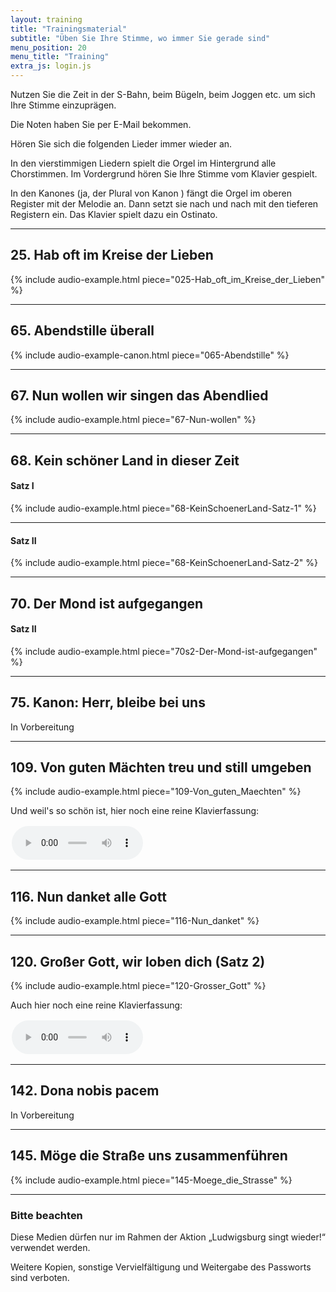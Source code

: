 ```yaml
---
layout: training
title: "Trainingsmaterial"
subtitle: "Üben Sie Ihre Stimme, wo immer Sie gerade sind"
menu_position: 20
menu_title: "Training"
extra_js: login.js
---
```


Nutzen Sie die Zeit in der S-Bahn, beim Bügeln, beim Joggen etc. um sich Ihre Stimme einzuprägen.

Die Noten haben Sie per E-Mail bekommen.

Hören Sie sich die folgenden Lieder immer wieder an.

In den vierstimmigen Liedern spielt die Orgel im Hintergrund alle Chorstimmen.
Im Vordergrund hören Sie Ihre Stimme vom Klavier gespielt.

In den Kanones (ja, der Plural von Kanon <i class="bi bi-emoji-smile"></i>) fängt die Orgel im oberen Register mit der Melodie an.
Dann setzt sie nach und nach mit den tieferen Registern ein.
Das Klavier spielt dazu ein Ostinato.

---
## 25.  Hab oft im Kreise der Lieben
{% include audio-example.html piece="025-Hab_oft_im_Kreise_der_Lieben" %}

---
## 65. Abendstille überall

{% include audio-example-canon.html piece="065-Abendstille" %}

---
## 67.  Nun wollen wir singen das Abendlied
{% include audio-example.html piece="67-Nun-wollen" %}

---
## 68. Kein schöner Land in dieser Zeit

#### Satz I
{% include audio-example.html piece="68-KeinSchoenerLand-Satz-1" %}

---
#### Satz II
{% include audio-example.html piece="68-KeinSchoenerLand-Satz-2" %}

---
## 70. Der Mond ist aufgegangen 
#### Satz II

{% include audio-example.html piece="70s2-Der-Mond-ist-aufgegangen" %}

---
## 75.  Kanon: Herr, bleibe bei uns

<p>In Vorbereitung</p>

---
## 109. Von guten Mächten treu und still umgeben

{% include audio-example.html piece="109-Von_guten_Maechten" %}
<p>
Und weil's so schön ist, hier noch eine reine Klavierfassung:
</p>
<p>
<audio controls style="max-width: 15em;padding: 2px;">
        <source src="{% link assets/audio/109-Von_guten_Maechten-piano.mp3 %}" type="audio/mpeg">
</audio>
</p>

---
## 116. Nun danket alle Gott

{% include audio-example.html piece="116-Nun_danket" %}

---
## 120. Großer Gott, wir loben dich (Satz 2)

{% include audio-example.html piece="120-Grosser_Gott" %}

<p>
Auch hier noch eine reine Klavierfassung:
</p>
<p>
<audio controls style="max-width: 15em;padding: 2px;">
        <source src="{% link assets/audio/120-Grosser_Gott-piano.mp3 %}" type="audio/mpeg">
</audio>
</p>

---
## 142. Dona nobis pacem

<p>In Vorbereitung</p>

---
## 145.  Möge die Straße uns zusammenführen

{% include audio-example.html piece="145-Moege_die_Strasse" %}

---

### Bitte beachten

Diese Medien dürfen nur im Rahmen der Aktion
„Ludwigsburg singt wieder!“
verwendet werden.

Weitere Kopien, sonstige Vervielfältigung und Weitergabe des Passworts sind verboten.

